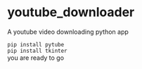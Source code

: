 # youtube_downloader
A youtube video downloading python app


`pip install pytube`     
`pip install tkinter`       
you are ready to go
